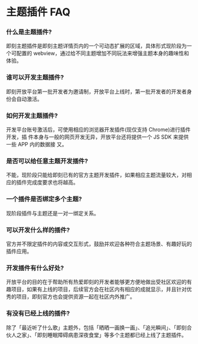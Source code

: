# 主题插件 FAQ

### 什么是主题插件?

即刻主题插件是即刻主题详情页内的一个可动态扩展的区域，具体形式现阶段为一个可配置的 webview，通过给不同主题增加不同玩法来增强主题本身的趣味性和体验。

### 谁可以开发主题插件?

即刻开放平台第一批开发者为邀请制，开放平台上线时，第一批开发者的开发者身份会自动激活。 

### 如何开发主题插件?

开发平台账号激活后，可使用相应的浏览器开发插件\(现仅支持 Chrome\)进行插件开发，插 件本身与一般的网页开发无异，开放平台还将提供一个 JS SDK 来提供一些 APP 内的数据接 又。

### 是否可以给任意主题开发插件?

不能，现阶段只能给即刻已有的官方主题开发插件，如果相应主题流量较大，对相应的插件完成度要求也将越高。

### 一个插件是否绑定多个主题?

现阶段插件与主题还是一对一绑定关系。

### 可以开发什么样的插件?

官方并不限定插件的内容或交互形式，鼓励并欢迎各种符合主题场景、有趣好玩的插件应用。

### 开发插件有什么好处?

开放平台的目的在于帮助所有热爱即刻的开发者能够更方便地做出受社区欢迎的有趣项目，如果有上线的项目，后续官方会在社区内有相应的成就显示，并且针对优秀的项目，即刻官方也会提供资源一起在社区内外推广。

### 有没有已经上线的插件?

除了「最近听了什么歌」主题外，包括「晒晒一画换一画」、「追光瞬间」、「即刻合伙人之家」、「即刻睡眠障碍病患深夜食堂」等多个主题都已经上线了主题插件。



